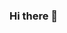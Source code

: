 ### Hi there 👋

<!--
**dracochen1/dracochen1** is a ✨ _special_ ✨ repository because its `README.md` (this file) appears on your GitHub profile.

Here are some ideas to get you started:

- 🔭 I’m currently working on JS, Python, Godot.
- 🌱 I’m currently learning Nuxt.js, Java, Godot, Bitcoin.
- 👯 I’m looking to collaborate on blockchain project.
- ⚡ Fun fact: You are the ![visitors](https://visitor-badge.glitch.me/badge?page_id=page.id) visitors.
- My stats : <img height="180em" src="https://github-readme-stats.vercel.app/api?username=Gapur&show_icons=true&hide_border=true&&count_private=true&include_all_commits=true" />

-->
